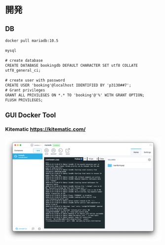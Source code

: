 # 開発

## DB 

```
docker pull mariadb:10.5

mysql

# create database
CREATE DATABASE bookingdb DEFAULT CHARACTER SET utf8 COLLATE utf8_general_ci;

# create user with password
CREATE USER 'booking'@localhost IDENTIFIED BY 'p3130##7';
# Grant privileges
GRANT ALL PRIVILEGES ON *.* TO 'booking'@'%' WITH GRANT OPTION;
FLUSH PRIVILEGES;
```

## GUI Docker Tool
### Kitematic https://kitematic.com/
![kitematic](https://github.com/cereskou/booking/blob/main/doc/images/kitematic.png)
